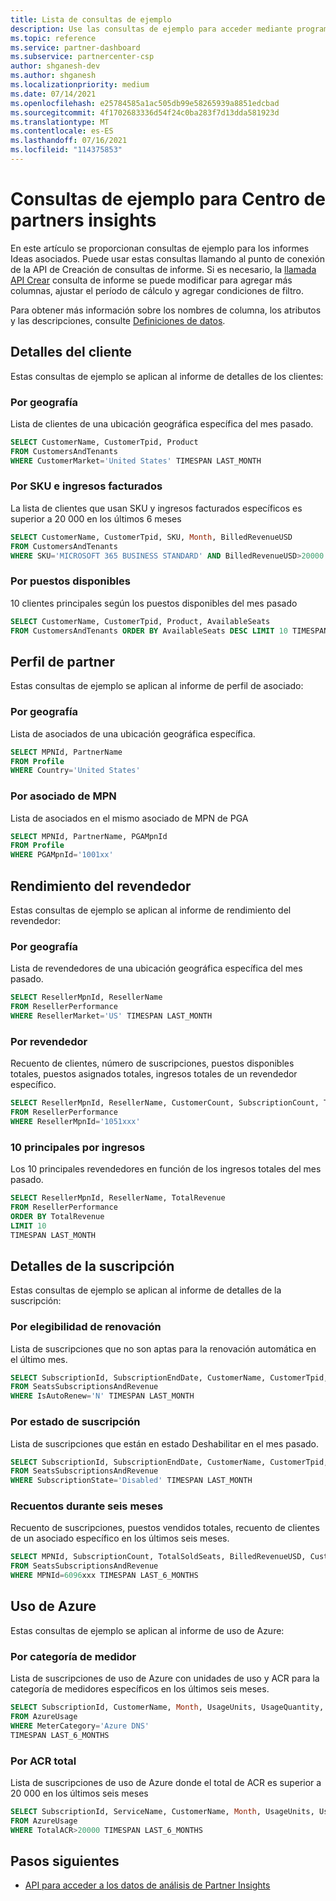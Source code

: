 ```yaml
---
title: Lista de consultas de ejemplo
description: Use las consultas de ejemplo para acceder mediante programación a los datos de análisis de Conclusiones de asociados.
ms.topic: reference
ms.service: partner-dashboard
ms.subservice: partnercenter-csp
author: shganesh-dev
ms.author: shganesh
ms.localizationpriority: medium
ms.date: 07/14/2021
ms.openlocfilehash: e25784585a1ac505db99e58265939a8851edcbad
ms.sourcegitcommit: 4f1702683336d54f24c0ba283f7d13dda581923d
ms.translationtype: MT
ms.contentlocale: es-ES
ms.lasthandoff: 07/16/2021
ms.locfileid: "114375853"
---
```

# <a name="sample-queries-for-partner-center-insights-report"></a>Consultas de ejemplo para Centro de partners insights

En este artículo se proporcionan consultas de ejemplo para los informes Ideas asociados. Puede usar estas consultas llamando al punto de conexión de la API de Creación de consultas de informe. Si es necesario, la [llamada API Crear](insights-programmatic-access-paradigm.md#create-report-query-api) consulta de informe se puede modificar para agregar más columnas, ajustar el período de cálculo y agregar condiciones de filtro.

Para obtener más información sobre los nombres de columna, los atributos y las descripciones, consulte [Definiciones de datos](insights-data-definitions.md).

## <a name="customer-details"></a>Detalles del cliente

Estas consultas de ejemplo se aplican al informe de detalles de los clientes:

### <a name="by-geography"></a>Por geografía

Lista de clientes de una ubicación geográfica específica del mes pasado.

```sql
SELECT CustomerName, CustomerTpid, Product 
FROM CustomersAndTenants 
WHERE CustomerMarket='United States' TIMESPAN LAST_MONTH
```

### <a name="by-sku-and-billed-revenue"></a>Por SKU e ingresos facturados

La lista de clientes que usan SKU y ingresos facturados específicos es superior a 20 000 en los últimos 6 meses

```sql
SELECT CustomerName, CustomerTpid, SKU, Month, BilledRevenueUSD 
FROM CustomersAndTenants 
WHERE SKU='MICROSOFT 365 BUSINESS STANDARD' AND BilledRevenueUSD>20000 TIMESPAN LAST_6_MONTHS
```

### <a name="by-available-seats"></a>Por puestos disponibles

10 clientes principales según los puestos disponibles del mes pasado

```sql
SELECT CustomerName, CustomerTpid, Product, AvailableSeats 
FROM CustomersAndTenants ORDER BY AvailableSeats DESC LIMIT 10 TIMESPAN LAST_MONTH
```

## <a name="partner-profile"></a>Perfil de partner

Estas consultas de ejemplo se aplican al informe de perfil de asociado:

### <a name="by-geography"></a>Por geografía

Lista de asociados de una ubicación geográfica específica.

```sql
SELECT MPNId, PartnerName 
FROM Profile 
WHERE Country='United States'
```

### <a name="by-mpn-partner"></a>Por asociado de MPN

Lista de asociados en el mismo asociado de MPN de PGA

```sql
SELECT MPNId, PartnerName, PGAMpnId 
FROM Profile 
WHERE PGAMpnId='1001xx'
```

## <a name="reseller-performance"></a>Rendimiento del revendedor

Estas consultas de ejemplo se aplican al informe de rendimiento del revendedor:

### <a name="by-geography"></a>Por geografía

Lista de revendedores de una ubicación geográfica específica del mes pasado.

```sql
SELECT ResellerMpnId, ResellerName 
FROM ResellerPerformance 
WHERE ResellerMarket='US' TIMESPAN LAST_MONTH
```

### <a name="by-reseller"></a>Por revendedor

Recuento de clientes, número de suscripciones, puestos disponibles totales, puestos asignados totales, ingresos totales de un revendedor específico.

```sql
SELECT ResellerMpnId, ResellerName, CustomerCount, SubscriptionCount, TotalAvailableSeats, TotalAssignedSeats, TotalRevenue 
FROM ResellerPerformance 
WHERE ResellerMpnId='1051xxx'
```

### <a name="top-10-by-revenue"></a>10 principales por ingresos

Los 10 principales revendedores en función de los ingresos totales del mes pasado.

```sql
SELECT ResellerMpnId, ResellerName, TotalRevenue 
FROM ResellerPerformance 
ORDER BY TotalRevenue 
LIMIT 10 
TIMESPAN LAST_MONTH
```

## <a name="subscription-details"></a>Detalles de la suscripción

Estas consultas de ejemplo se aplican al informe de detalles de la suscripción:

### <a name="by-renewal-eligibility"></a>Por elegibilidad de renovación

Lista de suscripciones que no son aptas para la renovación automática en el último mes.

```sql
SELECT SubscriptionId, SubscriptionEndDate, CustomerName, CustomerTpid, Product 
FROM SeatsSubscriptionsAndRevenue 
WHERE IsAutoRenew='N' TIMESPAN LAST_MONTH
```

### <a name="by-subscription-state"></a>Por estado de suscripción

Lista de suscripciones que están en estado Deshabilitar en el mes pasado.

```sql
SELECT SubscriptionId, SubscriptionEndDate, CustomerName, CustomerTpid, Product 
FROM SeatsSubscriptionsAndRevenue 
WHERE SubscriptionState='Disabled' TIMESPAN LAST_MONTH
```

### <a name="counts-for-six-months"></a>Recuentos durante seis meses

Recuento de suscripciones, puestos vendidos totales, recuento de clientes de un asociado específico en los últimos seis meses.

```sql
SELECT MPNId, SubscriptionCount, TotalSoldSeats, BilledRevenueUSD, CustomerCount 
FROM SeatsSubscriptionsAndRevenue 
WHERE MPNId=6096xxx TIMESPAN LAST_6_MONTHS
```

## <a name="azure-usage"></a>Uso de Azure

Estas consultas de ejemplo se aplican al informe de uso de Azure:

### <a name="by-meter-category"></a>Por categoría de medidor

Lista de suscripciones de uso de Azure con unidades de uso y ACR para la categoría de medidores específicos en los últimos seis meses.

```sql
SELECT SubscriptionId, CustomerName, Month, UsageUnits, UsageQuantity, TotalACR 
FROM AzureUsage 
WHERE MeterCategory='Azure DNS' 
TIMESPAN LAST_6_MONTHS
```

### <a name="by-total-acr"></a>Por ACR total

Lista de suscripciones de uso de Azure donde el total de ACR es superior a 20 000 en los últimos seis meses

```sql
SELECT SubscriptionId, ServiceName, CustomerName, Month, UsageUnits, UsageQuantity, TotalACR 
FROM AzureUsage 
WHERE TotalACR>20000 TIMESPAN LAST_6_MONTHS
```

## <a name="next-steps"></a>Pasos siguientes

- [API para acceder a los datos de análisis de Partner Insights](insights-programmatic-analytics-available-api.md)